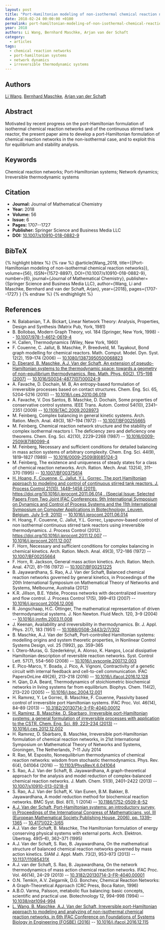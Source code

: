 ```yaml
---
layout: post
title: "Port-Hamiltonian modeling of non-isothermal chemical reaction networks"
date: 2018-02-24 00:00:00 +0100
permalink: port-hamiltonian-modeling-of-non-isothermal-chemical-reaction-networks
year: 2018
authors: Li Wang, Bernhard Maschke, Arjan van der Schaft
category:
  - articles
tags:
  - chemical reaction networks
  - port-hamiltonian systems
  - network dynamics
  - irreversible thermodynamic systems
---
```

 
## Authors
[Li Wang](authors/li_wang), [Bernhard Maschke](authors/bernhard_maschke), [Arjan van der Schaft](authors/arjan_van_der_schaft)
 
## Abstract
Motivated by recent progress on the port-Hamiltonian formulation of isothermal chemical reaction networks and of the continuous stirred tank reactor, the present paper aims to develop a port-Hamiltonian formulation of chemical reaction networks in the non-isothermal case, and to exploit this for equilibrium and stability analysis.
 
## Keywords
Chemical reaction networks; Port-Hamiltonian systems; Network dynamics; Irreversible thermodynamic systems
 
## Citation
- **Journal:** Journal of Mathematical Chemistry
- **Year:** 2018
- **Volume:** 56
- **Issue:** 6
- **Pages:** 1707--1727
- **Publisher:** Springer Science and Business Media LLC
- **DOI:** [10.1007/s10910-018-0882-9](https://doi.org/10.1007/s10910-018-0882-9)
 
## BibTeX
{% highlight bibtex %}
{% raw %}
@article{Wang_2018,
  title={{Port-Hamiltonian modeling of non-isothermal chemical reaction networks}},
  volume={56},
  ISSN={1572-8897},
  DOI={10.1007/s10910-018-0882-9},
  number={6},
  journal={Journal of Mathematical Chemistry},
  publisher={Springer Science and Business Media LLC},
  author={Wang, Li and Maschke, Bernhard and van der Schaft, Arjan},
  year={2018},
  pages={1707--1727}
}
{% endraw %}
{% endhighlight %}
 
## References
- N. Balabanian, T.A. Bickart, Linear Network Theory: Analysis, Properties, Design and Synthesis (Matrix Pub, York, 1981)
- B. Bollobas, Modern Graph Theory, vol. 184 (Springer, New York, 1998) -- [10.1007/978-1-4612-0619-4](https://doi.org/10.1007/978-1-4612-0619-4)
- H. Callen, Thermodynamics (Wiley, New York, 1960)
- F. Couenne, C. Jallut, B. Maschke, P. Breedveld, M. Tayakout, Bond graph modelling for chemical reactors. Math. Comput. Model. Dyn. Syst. 12(2), 159–174 (2006) -- [10.1080/13873950500068823](https://doi.org/10.1080/13873950500068823)
- [D. Eberard, B. Maschke, A.J. Van der Schaft, An extension of pseudo-Hamiltonian systems to the thermodynamic space: towards a geometry of non-equilibrium thermodynamics. Rep. Math. Phys. 60(2), 175–198 (2007)](an-extension-of-hamiltonian-systems-to-the-thermodynamic-phase-space-towards-a-geometry-of-nonreversible-processes) -- [10.1016/S0034-4877(07)00024-9](https://doi.org/10.1016/S0034-4877(07)00024-9)
- A. Favache, D. Dochain, M. B, An entropy-based formulation of irreversible processes based on contact structures. Chem. Eng. Sci. 65, 5204–5216 (2010) -- [10.1016/j.ces.2010.06.019](https://doi.org/10.1016/j.ces.2010.06.019)
- A. Favache, V. Dos Santos, B. Maschke, D. Dochain, Some properties of conservative control systems. IEEE Trans. Autom. Control 54(10), 2341–2351 (2009) -- [10.1109/TAC.2009.2028973](https://doi.org/10.1109/TAC.2009.2028973)
- M. Feinberg, Complex balancing in general kinetic systems. Arch. Ration. Mech. Anal. 49(3), 187–194 (1972) -- [10.1007/BF00255665](https://doi.org/10.1007/BF00255665)
- M. Feinberg, Chemical reaction network structure and the stability of complex isothermal reactors I. The deficiency zero and deficiency one theorems. Chem. Eng. Sci. 42(10), 2229–2268 (1987) -- [10.1016/0009-2509(87)80099-4](https://doi.org/10.1016/0009-2509(87)80099-4)
- M. Feinberg, Necessary and sufficient conditions for detailed balancing in mass action systems of arbitrary complexity. Chem. Eng. Sci. 44(9), 1819–1827 (1989) -- [10.1016/0009-2509(89)85124-3](https://doi.org/10.1016/0009-2509(89)85124-3)
- M. Feinberg, The existence and uniqueness of steady states for a class of chemical reaction networks. Arch. Ration. Mech. Anal. 132(4), 311–370 (1995) -- [10.1007/BF00375614](https://doi.org/10.1007/BF00375614)
- [H. Hoang, F. Couenne, C. Jallut, Y.L. Gorrec, The port Hamiltonian approach to modeling and control of continuous stirred tank reactors. J. Process Control 21(10), 1449–1458 (2011). https://doi.org/10.1016/j.jprocont.2011.06.014 . (Special Issue: Selected Papers From Two Joint IFAC Conferences: 9th International Symposium on Dynamics and Control of Process Systems and the 11th International Symposium on Computer Applications in Biotechnology, Leuven, Belgium, July 5–9, 2010)](the-port-hamiltonian-approach-to-modeling-and-control-of-continuous-stirred-tank-reactors) -- [10.1016/j.jprocont.2011.06.014](https://doi.org/10.1016/j.jprocont.2011.06.014)
- H. Hoang, F. Couenne, C. Jallut, Y.L. Gorrec, Lyapunov-based control of non isothermal continuous stirred tank reactors using irreversible thermodynamics. J. Process Control (2012). https://doi.org/10.1016/j.jprocont.2011.12.007 -- [10.1016/j.jprocont.2011.12.007](https://doi.org/10.1016/j.jprocont.2011.12.007)
- F. Horn, Necessary and sufficient conditions for complex balancing in chemical kinetics. Arch. Ration. Mech. Anal. 49(3), 172–186 (1972) -- [10.1007/BF00255664](https://doi.org/10.1007/BF00255664)
- F. Horn, R. Jackson, General mass action kinetics. Arch. Ration. Mech. Anal. 47(2), 81–116 (1972) -- [10.1007/BF00251225](https://doi.org/10.1007/BF00251225)
- B. Jayawardhana, S. Rao, A.J. Van der Schaft, Balanced chemical reaction networks governed by general kinetics, in Proceedings of the 20th International Symposium on Mathematical Theory of Networks and Systems, Melbourne, Australia (2012)
- K.R. Jillson, B.E. Ydstie, Process networks with decentralized inventory and flow control. J. Process Control 17(5), 399–413 (2007) -- [10.1016/j.jprocont.2006.12.006](https://doi.org/10.1016/j.jprocont.2006.12.006)
- R. Jongschaap, H.C. Öttinger, The mathematical representation of driven thermodynamical systems. J. Non Newton. Fluid Mech. 120, 3–9 (2004) -- [10.1016/j.jnnfm.2003.11.008](https://doi.org/10.1016/j.jnnfm.2003.11.008)
- J. Keenan, Availability and irreversibility in thermodynamics. Br. J. Appl. Phys. 2(7), 183 (1951) -- [10.1088/0508-3443/2/7/302](https://doi.org/10.1088/0508-3443/2/7/302)
- B. Maschke, A.J. Van der Schaft, Port-controlled Hamiltonian systems: modelling origins and system theoretic properties, in Nonlinear Control Systems Design, vol. 25 (1992), pp. 359–365
- I. Otero-Muras, G. Szederkényi, A. Alonso, K. Hangos, Local dissipative Hamiltonian description of reversible reaction networks. Syst. Control Lett. 57(7), 554–560 (2008) -- [10.1016/j.sysconle.2007.12.003](https://doi.org/10.1016/j.sysconle.2007.12.003)
- E. Pico-Marco, Y. Boada, J. Pico, A. Vignoni, Contractivity of a genetic circuit with internal feedback and cell-to-cell communication. IFAC PapersOnLine 49(26), 213–218 (2016) -- [10.1016/j.ifacol.2016.12.128](https://doi.org/10.1016/j.ifacol.2016.12.128)
- H. Qian, D.A. Beard, Thermodynamics of stoichiometric biochemical networks in living systems far from equilibrium. Biophys. Chem. 114(2), 213–220 (2005) -- [10.1016/j.bpc.2004.12.001](https://doi.org/10.1016/j.bpc.2004.12.001)
- H. Ramırez, Y. Le Gorrec, B. Maschke, F. Couenne, Passivity based control of irreversible port Hamiltonian systems. IFAC Proc. Vol. 46(14), 84–89 (2013) -- [10.3182/20130714-3-FR-4040.00012](https://doi.org/10.3182/20130714-3-FR-4040.00012)
- [H. Ramirez, B. Maschke, D. Sbarbaro, Irreversible port-Hamiltonian systems: a general formulation of irreversible processes with application to the CSTR. Chem. Eng. Sci. 89, 223–234 (2013)](irreversible-port-hamiltonian-systems-a-general-formulation-of-irreversible-processes-with-application-to-the-cstr) -- [10.1016/j.ces.2012.12.002](https://doi.org/10.1016/j.ces.2012.12.002)
- H. Ramırez, D. Sbárbaro, B. Maschke, Irreversible port-Hamiltonian formulation of chemical reaction networks, in 21st International Symposium on Mathematical Theory of Networks and Systems, Groningen, The Netherlands, 7–11 July 2014
- R. Rao, M. Esposito, Nonequilibrium thermodynamics of chemical reaction networks: wisdom from stochastic thermodynamics. Phys. Rev. 6(4), 041064 (2016) -- [10.1103/PhysRevX.6.041064](https://doi.org/10.1103/PhysRevX.6.041064)
- S. Rao, A.J. Van der Schaft, B. Jayawardhana, A graph-theoretical approach for the analysis and model reduction of complex-balanced chemical reaction networks. J. Math. Chem. 51(9), 2401–2422 (2013) -- [10.1007/s10910-013-0218-8](https://doi.org/10.1007/s10910-013-0218-8)
- S. Rao, A.J. Van der Schaft, K. Van Eunen, B.M. Bakker, B. Jayawardhana, A model reduction method for biochemical reaction networks. BMC Syst. Biol. 8(1), 1 (2014) -- [10.1186/1752-0509-8-52](https://doi.org/10.1186/1752-0509-8-52)
- [A.J. Van der Schaft, Port-Hamiltonian systems: an introductory survey, in Proceedings of the International Congress of Mathematicians, vol. III (European Mathematical Society Publishing House, 2006), pp. 1339–1365](port-hamiltonian-systems-an-introductory-survey) -- [10.4171/022-3/65](https://doi.org/10.4171/022-3/65)
- A.J. Van der Schaft, B. Maschke, The Hamiltonian formulation of energy conserving physical systems with external ports. Arch. Elektron. Übertrag. 49(5–6), 362–371 (1995)
- A.J. Van der Schaft, S. Rao, B. Jayawardhana, On the mathematical structure of balanced chemical reaction networks governed by mass action kinetics. SIAM J. Appl. Math. 73(2), 953–973 (2013) -- [10.1137/11085431X](https://doi.org/10.1137/11085431X)
- A.J. van der Schaft, S. Rao, B. Jayawardhana, On the network thermodynamics of mass action chemical reaction networks. IFAC Proc. Vol. 46(14), 24–29 (2013) -- [10.3182/20130714-3-FR-4040.00001](https://doi.org/10.3182/20130714-3-FR-4040.00001)
- O.N. Temkin, A.V. Zeigarnik, D.G. Bonchev, Chemical Reaction Networks: A Graph-Theoretical Approach (CRC Press, Boca Raton, 1996)
- A.B.O. Varma, Palsson, metabolic flux balancing: basic concepts, scientific and practical use. Biotechnology 12, 994–998 (1994) -- [10.1038/nbt1094-994](https://doi.org/10.1038/nbt1094-994)
- [L. Wang, B. Maschke, A.J. Van der Schaft, Irreversible port-Hamiltonian approach to modeling and analyzing of non-isothermal chemical reaction networks, in 6th IFAC Conference on Foundations of Systems Biology in Engineering (FOSBE) (2016)](irreversible-port-hamiltonian-approach-to-modeling-and-analyzing-of-non-isothermal-chemical-reaction-networks) -- [10.1016/j.ifacol.2016.12.115](https://doi.org/10.1016/j.ifacol.2016.12.115)

